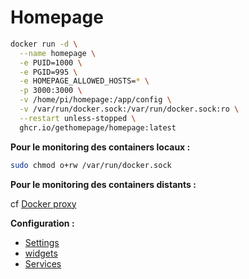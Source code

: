 # Homepage

```bash
docker run -d \
  --name homepage \
  -e PUID=1000 \
  -e PGID=995 \
  -e HOMEPAGE_ALLOWED_HOSTS=* \
  -p 3000:3000 \
  -v /home/pi/homepage:/app/config \
  -v /var/run/docker.sock:/var/run/docker.sock:ro \
  --restart unless-stopped \
  ghcr.io/gethomepage/homepage:latest
```

**Pour le monitoring des containers locaux :**

```bash
sudo chmod o+rw /var/run/docker.sock 
```

**Pour le monitoring des containers distants :**

cf [Docker proxy](docker_docker_proxy.md)

**Configuration :**

- [Settings](homepage/settings.yaml)
- [widgets](homepage/widgets.yaml)
- [Services](homepage/services.yaml)
